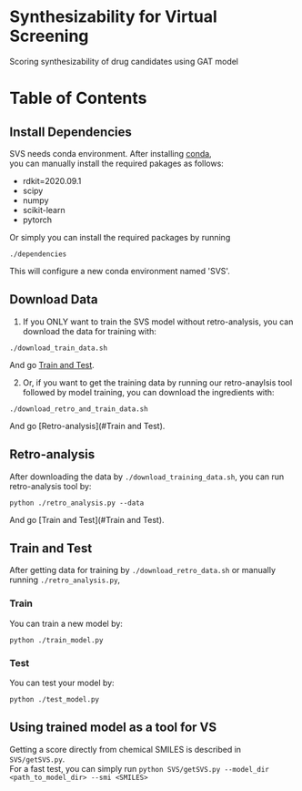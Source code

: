 # Synthesizability for Virtual Screening
Scoring synthesizability of drug candidates using GAT model

# Table of Contents

## Install Dependencies
SVS needs conda environment. After installing [conda](https://www.anaconda.com/),   
you can manually install the required pakages as follows:
- rdkit=2020.09.1
- scipy
- numpy
- scikit-learn
- pytorch

Or simply you can install the required packages by running
```
./dependencies
```
This will configure a new conda environment named 'SVS'.

## Download Data
1. If you ONLY want to train the SVS model without retro-analysis, you can download the data for training with:   
```
./download_train_data.sh
```
And go [Train and Test](#retro-analysis).

2. Or, if you want to get the training data by running our retro-anaylsis tool followed by model training, you can download the ingredients with:
```
./download_retro_and_train_data.sh
```
And go [Retro-analysis](#Train and Test).

## Retro-analysis
After downloading the data by ```./download_training_data.sh```, you can run retro-analysis tool by:
```
python ./retro_analysis.py --data 
```
And go [Train and Test](#Train and Test).

## Train and Test
After getting data for training by ```./download_retro_data.sh``` or manually running ```./retro_analysis.py```,   
### Train
You can train a new model by:
```
python ./train_model.py
```
### Test
You can test your model by:
```
python ./test_model.py
```

## Using trained model as a tool for VS
Getting a score directly from chemical SMILES is described in ```SVS/getSVS.py```.   
For a fast test, you can simply run ```python SVS/getSVS.py --model_dir <path_to_model_dir> --smi <SMILES>```

